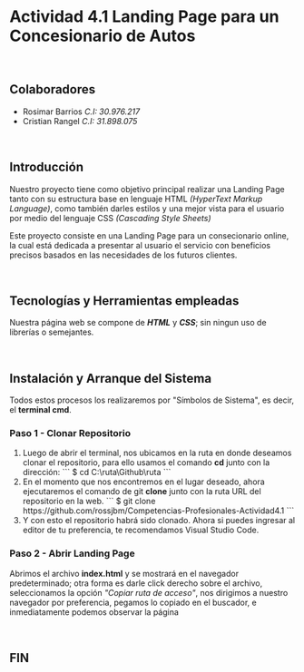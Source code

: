 # Actividad 4.1 Landing Page para un Concesionario de Autos

<br>
<h2> Colaboradores </h2><ul>
<li>Rosimar Barrios  <i>C.I: 30.976.217</i></li>
<li>Cristian Rangel  <i>C.I: 31.898.075</i></li>
</ul>
<br>

<h2>Introducción</h2>
<p>Nuestro proyecto tiene como objetivo principal realizar una Landing Page tanto con su estructura base en lenguaje HTML <i>(HyperText Markup Language)</i>, como también darles estilos y una mejor vista para el usuario por medio del lenguaje CSS <i>(Cascading Style Sheets)</i>
<p> Este proyecto consiste en una Landing Page para un consecionario online, la cual está dedicada a presentar al usuario el servicio con beneficios precisos basados en las necesidades de los futuros clientes.</p>
<br>
<h2>Tecnologías y Herramientas empleadas </h2>
<p>Nuestra página web se compone de <b><i>HTML</i></b> y <b><i>CSS</i></b>; sin ningun uso de librerías o semejantes.</p>
<br>
<h2>Instalación y Arranque del Sistema</h2>
Todos estos procesos los realizaremos por "Símbolos de Sistema", es decir, el <b>terminal cmd</b>.

<h3>Paso 1 - Clonar Repositorio</h3>
<ol>
	<li>Luego de abrir el terminal, nos ubicamos en la ruta en donde deseamos clonar el repositorio, para ello usamos el comando <b>cd</b> junto con la dirección:
	```
	$ cd C:\ruta\Github\ruta
	```</li>
	<li>En el momento que nos encontremos en el lugar deseado, ahora ejecutaremos el comando de git <b>clone</b> junto con la ruta URL del repositorio en la web.
	```
	$ git clone https://github.com/rossjbm/Competencias-Profesionales-Actividad4.1
	```</li> 
	<li>Y con esto el repositorio habrá sido clonado. Ahora si puedes ingresar al editor de tu preferencia, te recomendamos Visual Studio Code.</li>
</ol>
</p>
<h3>Paso 2 - Abrir Landing Page</h3>
<p>Abrimos el archivo <b>index.html</b> y se mostrará en el navegador predeterminado; otra forma es darle click derecho sobre el archivo, seleccionamos la opción <i>"Copiar ruta de acceso"</i>, nos dirigimos a nuestro navegador por preferencia, pegamos lo copiado en el buscador, e inmediatamente podemos observar la página</p>

<br>
<h2>FIN</h2>
